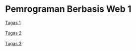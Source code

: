 # Pemrograman Berbasis Web 1
<a href="https://audyningrum27.github.io/pemrograman-berbasis-web-1/tugas01/">Tugas 1</a>
<br><br>
<a href="https://audyningrum27.github.io/pemrograman-berbasis-web-1/tugas02/">Tugas 2</a>
<br><br>
<a href="https://audyningrum27.github.io/pemrograman-berbasis-web-1/tugas03/">Tugas 3</a>
